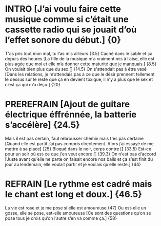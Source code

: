 # INTRO [J’ai voulu faire cette musique comme si c’était une cassette radio qui se jouait d’où l’effet sonore du début.] {0}
T'as pris tout mon mal, tu l'as mis ailleurs {3.5}
Caché dans le sable et ça depuis des heures [La fille de la musique m’a vraiment mis à l’aise, elle est plus agée que moi et elle m’a donner cette maturité que je manquais.] {8.5}
On voulait bien plus que du sex [] {14.5}
On s'attendait pas à être vexé [Dans les relations, je m’attendais pas à ce que le désir prennent tellement le dessus sur le reste que ça en devient toxique, il n’y a plus que le sex et c’est ça qui m’a déçu.] {20}
# PREREFRAIN [Ajout de guitare électrique éffrénnée, la batterie s’accélère] {24.5}
Mais il est pas certain, faut rebrousser chemin mais t'es pas certaine [Quand elle est partit j’ai pas compris directement. Alors j’ai essayé de me mettre à sa place] {25}
Bloqué dans le noir, corps contre [] {33.5}
Est-ce pour un soir où est-ce que j'en veut encore [] {39.3}
On n'est pas d'accord [Juste avant qu’elle ne parte on faisait encore nos bails et ça s’est finit du jour au lendemain, elle voulait partir et je voulais qu’elle reste.] {44}
# REFRAIN [Le rythme est cadré mais le chant est long et doux.] {46.5}
La vie est rose et je me pose si elle est amoureuse {47}
Ou est-elle un gosse, elle se pose, est-elle amoureuse [Ce sont des questions qu’on se pose tous je crois qu’on l’autre s’en va comme ça.] {58}